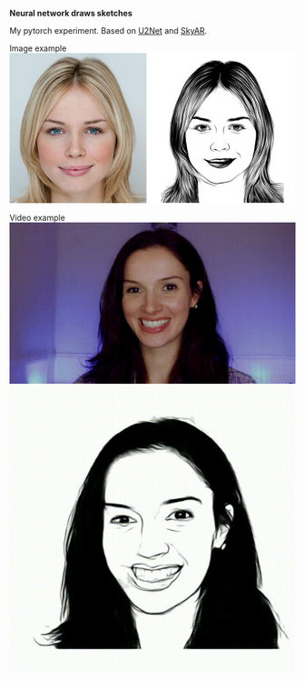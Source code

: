 **Neural network draws sketches**

My pytorch experiment. Based on [U2Net](https://github.com/xuebinqin/U-2-Net) and [SkyAR](https://github.com/jiupinjia/SkyAR).

Image example
![alt text](https://github.com/violonistahiles/NN-sketching/blob/main/docs/images_for_README/example.png)

Video example
![alt text](https://github.com/violonistahiles/NN-sketching/blob/main/video_examples/video_4.gif)
![alt text](https://github.com/violonistahiles/NN-sketching/blob/main/video_results/video_4_predict.gif)
